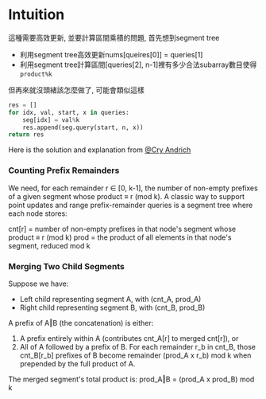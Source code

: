 # Intuition

這種需要高效更新, 並要計算區間乘積的問題, 首先想到segment tree
- 利用segment tree高效更新nums[queires[0]] = queries[1]
- 利用segment tree計算區間[queries[2], n-1]裡有多少合法subarray數目使得`product%k`

但再來就沒頭緒該怎麼做了, 可能會類似這樣

```py
res = []
for idx, val, start, x in queries:
    seg[idx] = val%k
    res.append(seg.query(start, n, x))
return res
```

Here is the solution and explanation from [@Cry Andrich](https://leetcode.com/problems/find-x-value-of-array-ii/solutions/6668800/segment-tree-explanation-python-java-c)

### Counting Prefix Remainders

We need, for each remainder r ∈ [0, k-1], the number of non-empty prefixes of a given segment whose product ≡ r (mod k).
A classic way to support point updates and range prefix-remainder queries is a segment tree where each node stores:

cnt[r] = number of non-empty prefixes in that node's segment whose product ≡ r (mod k)
prod = the product of all elements in that node's segment, reduced mod k

### Merging Two Child Segments

Suppose we have:

- Left child representing segment A, with (cnt_A, prod_A)
- Right child representing segment B, with (cnt_B, prod_B)

A prefix of A‖B (the concatenation) is either:

1. A prefix entirely within A (contributes cnt_A[r] to merged cnt[r]), or
2. All of A followed by a prefix of B. For each remainder r_b in cnt_B, those cnt_B[r_b] prefixes of B become remainder (prod_A x r_b) mod k when prepended by the full product of A.

The merged segment's total product is: prod_A‖B = (prod_A x prod_B) mod k